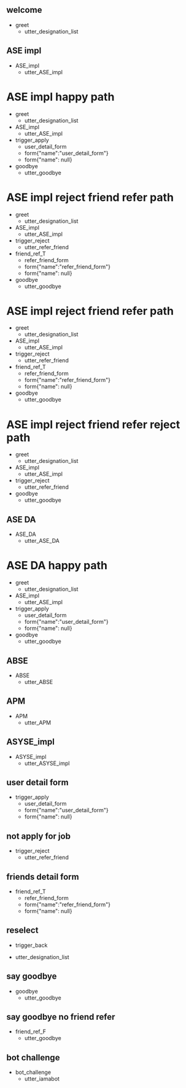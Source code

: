 ## welcome
* greet
  - utter_designation_list

## ASE impl
* ASE_impl
  - utter_ASE_impl
  
# ASE impl happy path
* greet
  - utter_designation_list
* ASE_impl
  - utter_ASE_impl
* trigger_apply
  - user_detail_form
  - form{"name":"user_detail_form"}
  - form{"name": null}
* goodbye
   - utter_goodbye
   
# ASE impl reject friend refer path
* greet
  - utter_designation_list
* ASE_impl
  - utter_ASE_impl
* trigger_reject
  - utter_refer_friend
* friend_ref_T
  - refer_friend_form
  - form{"name":"refer_friend_form"} 
  - form{"name": null}
* goodbye
   - utter_goodbye
 
# ASE impl reject friend refer path
* greet
  - utter_designation_list
* ASE_impl
  - utter_ASE_impl
* trigger_reject
  - utter_refer_friend
* friend_ref_T
  - refer_friend_form
  - form{"name":"refer_friend_form"} 
  - form{"name": null}
* goodbye
   - utter_goodbye 

# ASE impl reject friend refer reject path
* greet
  - utter_designation_list
* ASE_impl
  - utter_ASE_impl
* trigger_reject
  - utter_refer_friend
* goodbye
   - utter_goodbye 

## ASE DA
* ASE_DA
  - utter_ASE_DA
  
# ASE DA happy path
* greet
  - utter_designation_list
* ASE_impl
  - utter_ASE_impl
* trigger_apply
  - user_detail_form
  - form{"name":"user_detail_form"}
  - form{"name": null}
* goodbye
   - utter_goodbye
  
## ABSE
* ABSE
  - utter_ABSE
  
## APM
* APM
  - utter_APM
  
## ASYSE_impl
* ASYSE_impl
  - utter_ASYSE_impl
  

## user detail form
* trigger_apply
  - user_detail_form
  - form{"name":"user_detail_form"}
  - form{"name": null}
  
## not apply for job
* trigger_reject
  - utter_refer_friend

## friends detail form
* friend_ref_T
  - refer_friend_form
  - form{"name":"refer_friend_form"} 
  - form{"name": null}

## reselect
* trigger_back
 - utter_designation_list
 
## say goodbye
* goodbye
   - utter_goodbye
   
## say goodbye no friend refer
* friend_ref_F
   - utter_goodbye

## bot challenge
* bot_challenge
  - utter_iamabot
